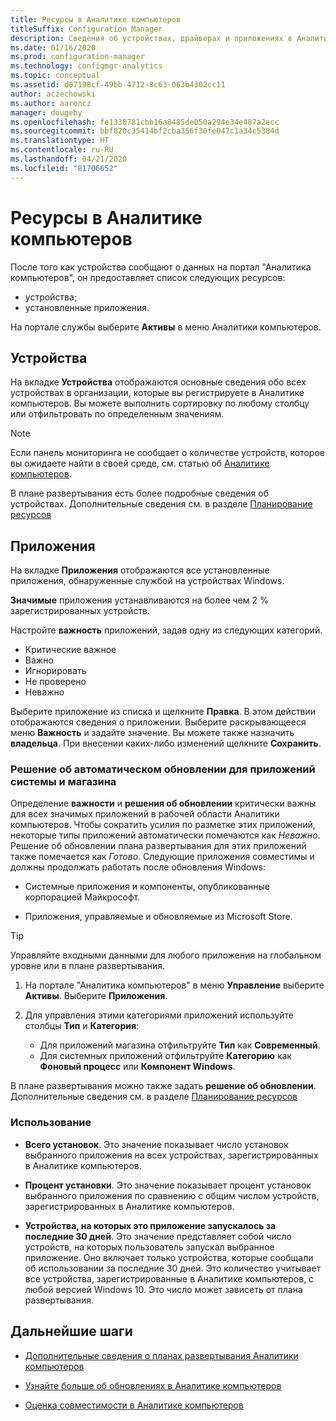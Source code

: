 ```yaml
---
title: Ресурсы в Аналитике компьютеров
titleSuffix: Configuration Manager
description: Сведения об устройствах, драйверах и приложениях в Аналитике компьютеров.
ms.date: 01/16/2020
ms.prod: configuration-manager
ms.technology: configmgr-analytics
ms.topic: conceptual
ms.assetid: d07198cf-49bb-4712-8c63-063b4302cc11
author: aczechowski
ms.author: aaroncz
manager: dougeby
ms.openlocfilehash: fe1338781cbb16a8485de050a294e34e487a2ecc
ms.sourcegitcommit: bbf820c35414bf2cba356f30fe047c1a34c5384d
ms.translationtype: HT
ms.contentlocale: ru-RU
ms.lasthandoff: 04/21/2020
ms.locfileid: "81706652"
---
```

# <a name="assets-in-desktop-analytics"></a>Ресурсы в Аналитике компьютеров

После того как устройства сообщают о данных на портал "Аналитика компьютеров", он предоставляет список следующих ресурсов:

- устройства;
- установленные приложения.  

На портале службы выберите **Активы** в меню Аналитики компьютеров.

## <a name="devices"></a>Устройства

На вкладке **Устройства** отображаются основные сведения обо всех устройствах в организации, которые вы регистрируете в Аналитике компьютеров. Вы можете выполнить сортировку по любому столбцу или отфильтровать по определенным значениям.

> [!NOTE]  
> Если панель мониторинга не сообщает о количестве устройств, которое вы ожидаете найти в своей среде, см. статью об [Аналитике компьютеров](troubleshooting.md).  

В плане развертывания есть более подробные сведения об устройствах. Дополнительные сведения см. в разделе [Планирование ресурсов](about-deployment-plans.md#plan-assets)

## <a name="apps"></a>Приложения

На вкладке **Приложения** отображаются все установленные приложения, обнаруженные службой на устройствах Windows.

**Значимые** приложения устанавливаются на более чем 2 % зарегистрированных устройств.

Настройте **важность** приложений, задав одну из следующих категорий.

- Критические важное
- Важно
- Игнорировать
- Не проверено
- Неважно<!-- 3587232 -->

Выберите приложение из списка и щелкните **Правка**. В этом действии отображаются сведения о приложении. Выберите раскрывающееся меню **Важность** и задайте значение. Вы можете также назначить **владельца**. При внесении каких-либо изменений щелкните **Сохранить**.

### <a name="automatic-upgrade-decision-of-system-and-store-apps"></a><a name="bkmk_plan-autoapp" /> Решение об автоматическом обновлении для приложений системы и магазина

<!-- 3587232 -->
Определение **важности** и **решения об обновлении** критически важны для всех значимых приложений в рабочей области Аналитики компьютеров. Чтобы сократить усилия по разметке этих приложений, некоторые типы приложений автоматически помечаются как *Неважно*. Решение об обновлении плана развертывания для этих приложений также помечается как *Готово*. Следующие приложения совместимы и должны продолжать работать после обновления Windows:

- Системные приложения и компоненты, опубликованные корпорацией Майкрософт.

- Приложения, управляемые и обновляемые из Microsoft Store.

> [!TIP]
> Управляйте входными данными для любого приложения на глобальном уровне или в плане развертывания.
>
> 1. На портале "Аналитика компьютеров" в меню **Управление** выберите **Активы**. Выберите **Приложения**.
>
> 2. Для управления этими категориями приложений используйте столбцы **Тип** и **Категория**:
>
>    - Для приложений магазина отфильтруйте **Тип** как **Современный**.
>    - Для системных приложений отфильтруйте **Категорию** как **Фоновый процесс** или **Компонент Windows**.

В плане развертывания можно также задать **решение об обновлении**. Дополнительные сведения см. в разделе [Планирование ресурсов](about-deployment-plans.md#plan-assets)

### <a name="usage"></a>Использование

<!-- 5533890 -->

- **Всего установок**. Это значение показывает число установок выбранного приложения на всех устройствах, зарегистрированных в Аналитике компьютеров.

- **Процент установки**. Это значение показывает процент установок выбранного приложения по сравнению с общим числом устройств, зарегистрированных в Аналитике компьютеров.

- **Устройства, на которых это приложение запускалось за последние 30 дней**. Это значение представляет собой число устройств, на которых пользователь запускал выбранное приложение. Оно включает только устройства, которые сообщали об использовании за последние 30 дней. Это количество учитывает все устройства, зарегистрированные в Аналитике компьютеров, с любой версией Windows 10. Это число может зависеть от плана развертывания.

## <a name="next-steps"></a>Дальнейшие шаги

- [Дополнительные сведения о планах развертывания Аналитики компьютеров](about-deployment-plans.md)  

- [Узнайте больше об обновлениях в Аналитике компьютеров](about-updates.md)  

- [Оценка совместимости в Аналитике компьютеров](compat-assessment.md)  
